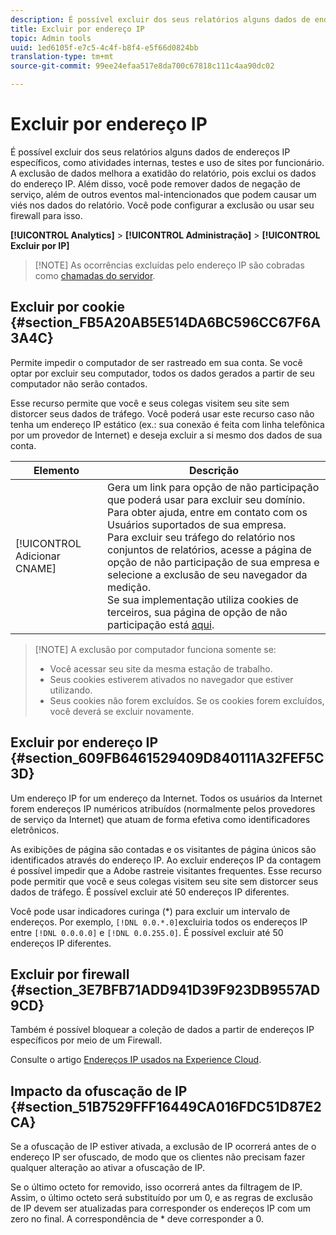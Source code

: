 ```yaml
---
description: É possível excluir dos seus relatórios alguns dados de endereços IP específicos, como atividades internas, testes e uso de sites por funcionário. A exclusão de dados melhora a exatidão do relatório, pois exclui os dados do endereço IP. Além disso, você pode remover dados de negação de serviço, além de outros eventos mal-intencionados que podem causar um viés nos dados do relatório. Você pode configurar a exclusão ou usar seu firewall para isso.
title: Excluir por endereço IP
topic: Admin tools
uuid: 1ed6105f-e7c5-4c4f-b8f4-e5f66d0824bb
translation-type: tm+mt
source-git-commit: 99ee24efaa517e8da700c67818c111c4aa90dc02

---
```



# Excluir por endereço IP

É possível excluir dos seus relatórios alguns dados de endereços IP específicos, como atividades internas, testes e uso de sites por funcionário. A exclusão de dados melhora a exatidão do relatório, pois exclui os dados do endereço IP. Além disso, você pode remover dados de negação de serviço, além de outros eventos mal-intencionados que podem causar um viés nos dados do relatório. Você pode configurar a exclusão ou usar seu firewall para isso.

**[!UICONTROL Analytics]** &gt; **[!UICONTROL Administração]** &gt; **[!UICONTROL Excluir por IP]**

> [!NOTE] As ocorrências excluídas pelo endereço IP são cobradas como [chamadas do servidor](https://marketing.adobe.com/resources/help/en_US/reference/primary_server_calls.html).

## Excluir por cookie {#section_FB5A20AB5E514DA6BC596CC67F6A3A4C}

Permite impedir o computador de ser rastreado em sua conta. Se você optar por excluir seu computador, todos os dados gerados a partir de seu computador não serão contados.

Esse recurso permite que você e seus colegas visitem seu site sem distorcer seus dados de tráfego. Você poderá usar este recurso caso não tenha um endereço IP estático (ex.: sua conexão é feita com linha telefônica por um provedor de Internet) e deseja excluir a si mesmo dos dados de sua conta.

| Elemento | Descrição |
|--- |--- |
| [!UICONTROL Adicionar CNAME] | Gera um link para opção de não participação que poderá usar para excluir seu domínio. Para obter ajuda, entre em contato com os Usuários suportados de sua empresa. <br>Para excluir seu tráfego do relatório nos conjuntos de relatórios, acesse a página de opção de não participação de sua empresa e selecione a exclusão de seu navegador da medição. <br>Se sua implementação utiliza cookies de terceiros, sua página de opção de não participação está [aqui](https://democorp.112.2o7.net/optout.html?locale=en_US&popup=true). |

> [!NOTE] A exclusão por computador funciona somente se:
>
> * Você acessar seu site da mesma estação de trabalho.
> * Seus cookies estiverem ativados no navegador que estiver utilizando.
> * Seus cookies não forem excluídos. Se os cookies forem excluídos, você deverá se excluir novamente.


## Excluir por endereço IP  {#section_609FB6461529409D840111A32FEF5C3D}

Um endereço IP for um endereço da Internet. Todos os usuários da Internet forem endereços IP numéricos atribuídos (normalmente pelos provedores de serviço da Internet) que atuam de forma efetiva como identificadores eletrônicos.

As exibições de página são contadas e os visitantes de página únicos são identificados através do endereço IP. Ao excluir endereços IP da contagem é possível impedir que a Adobe rastreie visitantes frequentes. Esse recurso pode permitir que você e seus colegas visitem seu site sem distorcer seus dados de tráfego. É possível excluir até 50 endereços IP diferentes.

Você pode usar indicadores curinga (*) para excluir um intervalo de endereços. Por exemplo, `[!DNL 0.0.*.0]`excluiria todos os endereços IP entre `[!DNL 0.0.0.0]` e `[!DNL 0.0.255.0]`. É possível excluir até 50 endereços IP diferentes.

## Excluir por firewall {#section_3E7BFB71ADD941D39F923DB9557AD9CD}

Também é possível bloquear a coleção de dados a partir de endereços IP específicos por meio de um Firewall.

Consulte o artigo [Endereços IP usados na Experience Cloud](https://marketing.adobe.com/resources/help/en_US/home/index.html#kb-adobe-ip-addresses).

## Impacto da ofuscação de IP  {#section_51B7529FFF16449CA016FDC51D87E2CA}

Se a ofuscação de IP estiver ativada, a exclusão de IP ocorrerá antes de o endereço IP ser ofuscado, de modo que os clientes não precisam fazer qualquer alteração ao ativar a ofuscação de IP.

Se o último octeto for removido, isso ocorrerá antes da filtragem de IP. Assim, o último octeto será substituído por um 0, e as regras de exclusão de IP devem ser atualizadas para corresponder os endereços IP com um zero no final. A correspondência de * deve corresponder a 0.
